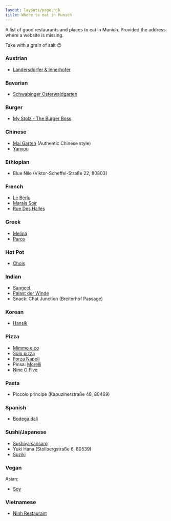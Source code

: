 ```yaml
---
layout: layouts/page.njk
title: Where to eat in Munich
---
```


A list of good restaurants and places to eat in Munich. Provided the address where a website is missing.

Take with a grain of salt 😉

### Austrian

- [Landersdorfer & Innerhofer](https://www.landersdorferundinnerhofer.de/)

### Bavarian

- [Schwabinger Osterwaldgarten](https://www.schwabinger-osterwaldgarten.de/)

### Burger

- [My Stolz - The Burger Boss](https://mystolzz.de/)

### Chinese

- [Mai Garten](https://www.mai-garten.com/) (Authentic Chinese style)
- [Yanyou](http://www.yanyou.de/)

### Ethiopian

- Blue Nile (Viktor-Scheffel-Straße 22, 80803)

### French

- [Le Berlu](https://www.leberlu.de/)
- [Marais Soir](https://marais-soir.de/)
- [Rue Des Halles](https://ruedeshalles.de/)

### Greek

- [Melina](https://www.taverna-melina.de/)
- [Paros](https://paros-muenchen.de/)

### Hot Pot

- [Chois](https://www.chois-hotpot.de/)

### Indian

- [Sangeet](http://www.sangeet-online.de/)
- [Palast der Winde](https://www.palastderwinde.de/)
- Snack: Chat Junction (Breiterhof Passage)

### Korean

- [Hansik](http://muenchen-hansik.de/)

### Pizza

- [Mimmo e co](https://www.mimmoeco.de/)
- [Solo pizza](https://www.solopizza.de/)
- [Forza Napoli](https://forzanapoli.de/)
- Pinsa: [Morelli](https://www.instagram.com/morelli_lapinsapizzeria/)
- [Nine O Five](http://nineofive-munich.de/)

### Pasta

- Piccolo principe (Kapuzinerstraße 48, 80469)

### Spanish

- [Bodega dali](https://bodega-dali.de/)

### Sushi/Japanese

- [Sushiya sansaro](https://www.sushiya.de/)
- Yuki Hana (Stollbergstraße 6, 80539)
- [Suziki](https://www.instagram.com/suzuki_nomnomkitchen/)

### Vegan

Asian:

- [Soy](https://soy-muenchen.com/)

### Vietnamese

- [Ninh Restaurant](https://www.ninh-restaurant.de/)
